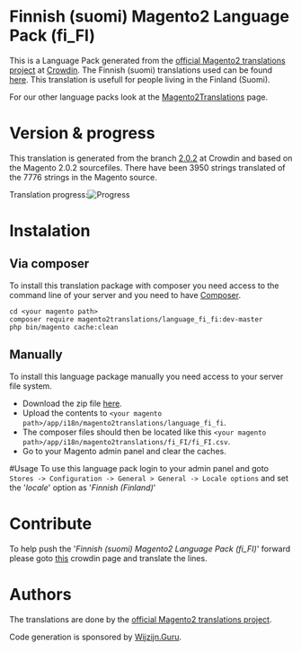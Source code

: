 # Finnish (suomi) Magento2 Language Pack (fi_FI)
This is a Language Pack generated from the [official Magento2 translations project](https://crowdin.com/project/magento-2) at [Crowdin](https://crowdin.com).
The Finnish (suomi) translations used can be found [here](https://crowdin.com/project/magento-2/fi).
This translation is usefull for people living in the Finland (Suomi).

For our other language packs look at the [Magento2Translations](http://magento2translations.github.io/) page.

# Version & progress
This translation is generated from the branch [2.0.2](https://crowdin.com/project/magento-2/fi#/2.0.2) at Crowdin and based on the Magento 2.0.2 sourcefiles.
There have been  3950 strings translated of the 7776 strings in the Magento source.

Translation progress:![Progress](http://progressed.io/bar/51)

# Instalation
## Via composer
To install this translation package with composer you need access to the command line of your server and you need to have [Composer](https://getcomposer.org).
```
cd <your magento path>
composer require magento2translations/language_fi_fi:dev-master
php bin/magento cache:clean
```
## Manually
To install this language package manually you need access to your server file system.
* Download the zip file [here](https://github.com/Magento2Translations/language_fi_fi/archive/master.zip).
* Upload the contents to `<your magento path>/app/i18n/magento2translations/language_fi_fi`.
* The composer files should then be located like this `<your magento path>/app/i18n/magento2translations/fi_FI/fi_FI.csv`.
* Go to your Magento admin panel and clear the caches.

#Usage
To use this language pack login to your admin panel and goto `Stores -> Configuration -> General > General -> Locale options` and set the '*locale*' option as '*Finnish (Finland)*'

# Contribute
To help push the '*Finnish (suomi) Magento2 Language Pack (fi_FI)*' forward please goto [this](https://crowdin.com/project/magento-2/fi) crowdin page and translate the lines.

# Authors
The translations are done by the [official Magento2 translations project](https://crowdin.com/project/magento-2).

Code generation is sponsored by [Wijzijn.Guru](http://www.wijzijn.guru/).